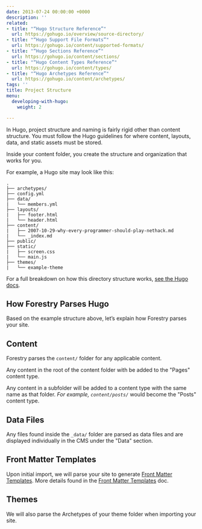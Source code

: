 ```yaml
---
date: 2013-07-24 00:00:00 +0000
description: ''
related:
- title: "“Hugo Structure Reference”"
  url: https://gohugo.io/overview/source-directory/
- title: "“Hugo Support File Formats”"
  url: https://gohugo.io/content/supported-formats/
- title: "“Hugo Sections Reference”"
  url: https://gohugo.io/content/sections/
- title: "“Hugo Content Types Reference”"
  url: https://gohugo.io/content/types/
- title: "“Hugo Archetypes Reference”"
  url: https://gohugo.io/content/archetypes/
tags: ''
title: Project Structure
menu:
  developing-with-hugo:
    weight: 2

---
```

In Hugo, project structure and naming is fairly rigid other than content structure. You must follow the Hugo guidelines for where content, layouts, data, and static assets must be stored.

Inside your content folder, you create the structure and organization that works for you.

For example, a Hugo site may look like this:

```
.
├── archetypes/ 
├── config.yml
├── data/
|   └── members.yml
├── layouts/
|   ├── footer.html
|   └── header.html
├── content/
|   ├── 2007-10-29-why-every-programmer-should-play-nethack.md
|   └── _index.md
├── public/
├── static/
|   ├── screen.css
|   └── main.js
├── themes/
|   └── example-theme

```

For a full breakdown on how this directory structure works, [see the Hugo docs](https://gohugo.io/overview/source-directory/).

## How Forestry Parses Hugo

Based on the example structure above, let’s explain how Forestry parses your site.

## Content

Forestry parses the `content/` folder for any applicable content.

Any content in the root of the content folder with be added to the "Pages" content type.

Any content in a subfolder will be added to a content type with the same name as that folder. *For example, `content/posts/`* would become the "Posts" content type.

## Data Files

Any files found inside the `_data/` folder are parsed as data files and are displayed individually in the CMS under the "Data" section.

## Front Matter Templates

Upon initial import, we will parse your site to generate [Front Matter Templates][1]. More details found in the [Front Matter Templates][1] doc.

## Themes

We will also parse the Archetypes of your theme folder when importing your site.

[1]: /docs/site-configuration/front-matter-templates